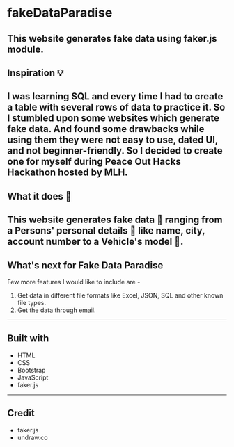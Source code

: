 # fakeDataParadise
This website generates fake data using faker.js module.
---
## Inspiration 💡
I was learning SQL and every time I had to create a table with several rows of data to practice it.  So I  stumbled upon some websites which generate fake data. And found some drawbacks while using them they were not easy to use, dated UI, and not beginner-friendly. So I decided to create one for myself during Peace Out Hacks Hackathon hosted by MLH.
---
## What it does 🧐
This website generates fake data 📝 ranging from a Persons' personal details 🧍 like name, city, account number to a Vehicle's model 🚗.
---
## What's next for Fake Data Paradise
Few more features I would like to include are -
1. Get data in different file formats like Excel, JSON, SQL and other known file types.
2. Get the data through email.
---
## Built with
* HTML
* CSS
* Bootstrap
* JavaScript
* faker.js
---
## Credit
* faker.js
* undraw.co
